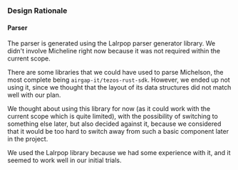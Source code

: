 ### Design Rationale

#### Parser

The parser is generated using the Lalrpop parser generator library. We didn't
involve Micheline right now because it was not required within the current
scope.

There are some libraries that we could have used to parse Michelson, the most
complete being `airgap-it/tezos-rust-sdk`. However, we ended up not using it, since
we thought that the layout of its data structures did not match well with
our plan.

We thought about using this library for now (as it could work with the current
scope which is quite limited), with the possibility of switching to something
else later, but also decided against it, because we considered that it would be
too hard to switch away from such a basic component later in the project.

We used the Lalrpop library because we had some experience with it, and it seemed
to work well in our initial trials.
